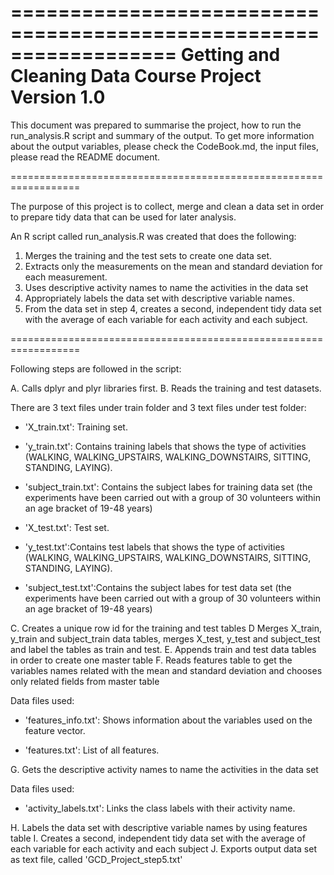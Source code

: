 ==================================================================
Getting and Cleaning Data Course Project
Version 1.0
==================================================================

This document was prepared to summarise the project, how to run the run_analysis.R script and summary of the output. To get more information about the output variables, please check the CodeBook.md, the input files, please read the README document.

==================================================================

 The purpose of this project is to collect, merge and clean a data set in order to prepare tidy data that can be used for later analysis.

 An R script called run_analysis.R was created that does the following:

1. Merges the training and the test sets to create one data set.
2. Extracts only the measurements on the mean and standard deviation for each measurement. 
3. Uses descriptive activity names to name the activities in the data set
4. Appropriately labels the data set with descriptive variable names. 
5. From the data set in step 4, creates a second, independent tidy data set with the average of each variable for each activity and each subject.

==================================================================

 Following steps are followed in the script:

A. Calls dplyr and plyr libraries first.
B. Reads the training and test datasets.
	
There are 3 text files under train folder and 3 text files under test folder:

- 'X_train.txt': Training set.

- 'y_train.txt': Contains training labels that shows the type of activities (WALKING, WALKING_UPSTAIRS, WALKING_DOWNSTAIRS, SITTING, STANDING, LAYING). 	

- 'subject_train.txt': Contains the subject labes for training data set (the experiments have been carried out with a group of 30 volunteers within an age bracket of 19-48 years)

- 'X_test.txt': Test set.

- 'y_test.txt':Contains test labels that shows the type of activities (WALKING, WALKING_UPSTAIRS, WALKING_DOWNSTAIRS, SITTING, STANDING, LAYING).

- 'subject_test.txt':Contains the subject labes for test data set (the experiments have been carried out with a group of 30 volunteers within an age bracket of 19-48 years)

C. Creates a unique row id for the training and test tables 
D  Merges X_train, y_train and subject_train data tables, merges X_test, y_test and subject_test and label the tables as train and test.
E. Appends train and test data tables in order to create one master table
F. Reads features table to get the variables names related with the mean and standard deviation and chooses only related fields from master table

Data files used:
- 'features_info.txt': Shows information about the variables used on the feature vector.

- 'features.txt': List of all features.

G. Gets the descriptive activity names to name the activities in the data set

Data files used:
- 'activity_labels.txt': Links the class labels with their activity name.

H. Labels the data set with descriptive variable names by using features table
I. Creates a second, independent tidy data set with the average of each variable for each activity and each subject
J. Exports output data set as text file, called 'GCD_Project_step5.txt'






